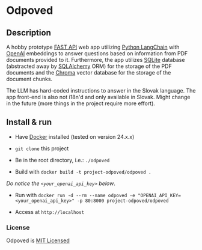 # Odpoved

## Description
A hobby prototype [FAST API](https://fastapi.tiangolo.com/) web app utilizing [Python LangChain](https://python.langchain.com/) with [OpenAI](https://openai.com/) embeddings to answer questions based on information from PDF documents provided to it. Furthermore, the app utilizes [SQLite](https://www.sqlite.org/index.html) database (abstracted away by [SQLAlchemy](https://www.sqlalchemy.org/) ORM) for the storage of the PDF documents and the [Chroma](https://www.trychroma.com/) vector database for the storage of the document chunks.

The LLM has hard-coded instructions to answer in the Slovak language. The app front-end is also not i18n'd and only available in Slovak. Might change in the future (more things in the project require more effort).

## Install & run

- Have [Docker](https://www.docker.com/) installed (tested on version 24.x.x)

- `git clone` this project

- Be in the root directory, i.e.: `./odpoved`

- Build with `docker build -t project-odpoved/odpoved .`

<i>Do notice the `<your_openai_api_key>` below</I>.

- Run with `docker run -d --rm --name odpoved -e "OPENAI_API_KEY=<your_openai_api_key>" -p 80:8000 project-odpoved/odpoved`

- Access at `http://localhost`

### License
Odpoved is [MIT Licensed](./LICENSE)
